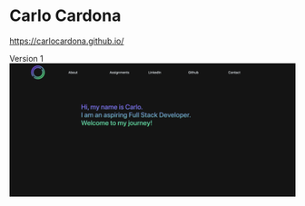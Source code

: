 # Carlo Cardona

https://carlocardona.github.io/

Version 1
<img src="https://github.com/carlocardona/carlocardona.github.io/blob/master/Assets/ver1HomePage.png">
